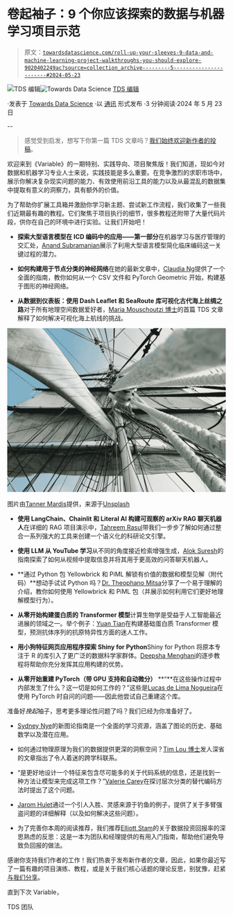 # 卷起袖子：9 个你应该探索的数据与机器学习项目示范

> 原文：[`towardsdatascience.com/roll-up-your-sleeves-9-data-and-machine-learning-project-walkthroughs-you-should-explore-9020402249ac?source=collection_archive---------5-----------------------#2024-05-23`](https://towardsdatascience.com/roll-up-your-sleeves-9-data-and-machine-learning-project-walkthroughs-you-should-explore-9020402249ac?source=collection_archive---------5-----------------------#2024-05-23)

[](https://towardsdatascience.medium.com/?source=post_page---byline--9020402249ac--------------------------------)![TDS 编辑](https://towardsdatascience.medium.com/?source=post_page---byline--9020402249ac--------------------------------)[](https://towardsdatascience.com/?source=post_page---byline--9020402249ac--------------------------------)![Towards Data Science](https://towardsdatascience.com/?source=post_page---byline--9020402249ac--------------------------------) [TDS 编辑](https://towardsdatascience.medium.com/?source=post_page---byline--9020402249ac--------------------------------)

·发表于 [Towards Data Science](https://towardsdatascience.com/?source=post_page---byline--9020402249ac--------------------------------) ·以 [通讯](https://towardsdatascience.medium.com/?source=post_page---byline--9020402249ac--------------------------------) 形式发布 ·3 分钟阅读·2024 年 5 月 23 日

--

> 感觉受到启发，想写下你第一篇 TDS 文章吗？[我们始终欢迎新作者的投稿](http://bit.ly/write-for-tds)。

欢迎来到《Variable》的一期特别、实践导向、项目聚焦版！我们知道，现如今对数据和机器学习专业人士来说，实践技能是多么重要。在竞争激烈的求职市场中，展示你解决复杂现实问题的能力、有效使用前沿工具的能力以及从最混乱的数据集中提取有意义的洞察力，具有额外的价值。

为了帮助你扩展工具箱并激励你学习新主题、尝试新工作流程，我们收集了一些我们近期最有趣的教程。它们聚焦于项目执行的细节，很多教程还附带了大量代码片段，供你在自己的环境中进行实验。让我们开始吧！

+   **探索大型语言模型在 ICD 编码中的应用——第一部分**在机器学习与医疗管理的交汇处，[Anand Subramanian](https://medium.com/u/c82db321a03f?source=post_page---user_mention--9020402249ac--------------------------------)展示了利用大型语言模型简化临床编码这一关键过程的潜力。

+   **如何构建用于节点分类的神经网络**在她的最新文章中，[Claudia Ng](https://medium.com/u/ba2da7b3b9c8?source=post_page---user_mention--9020402249ac--------------------------------)提供了一个全面的指南，教你如何从一个 CSV 文件和 PyTorch Geometric 开始，构建基于图形的神经网络。

+   **从数据到仪表板：使用 Dash Leaflet 和 SeaRoute 库可视化古代海上丝绸之路**对于所有地理空间数据爱好者，[Maria Mouschoutzi 博士](https://medium.com/u/dce3cb684eae?source=post_page---user_mention--9020402249ac--------------------------------)的首篇 TDS 文章解释了如何解决可视化海上航线的挑战。

![](img/ef9407f31b724bcbc21ffe897736a373.png)

图片由[Tanner Mardis](https://unsplash.com/@tannermardis?utm_source=medium&utm_medium=referral)提供，来源于[Unsplash](https://unsplash.com/?utm_source=medium&utm_medium=referral)

+   **使用 LangChain、Chainlit 和 Literal AI 构建可观察的 arXiv RAG 聊天机器人**在详细的 RAG 项目演示中，[Tahreem Rasul](https://medium.com/u/795f7e79f0ce?source=post_page---user_mention--9020402249ac--------------------------------)带我们一步步了解如何通过整合一系列强大的工具来创建一个语义化的科研论文引擎。

+   **使用 LLM 从 YouTube 学习**从不同的角度接近检索增强生成，[Alok Suresh](https://medium.com/u/99728f28234d?source=post_page---user_mention--9020402249ac--------------------------------)的指南探索了如何从视频中提取信息并将其用于更高效的问答聊天机器人。

+   **通过 Python 包 Yellowbrick 和 PiML 解锁有价值的数据和模型见解（附代码）**想动手试试 Python 吗？[Dr. Theophano Mitsa](https://medium.com/u/7709c007f0ca?source=post_page---user_mention--9020402249ac--------------------------------)分享了一个易于理解的介绍，教你如何使用 Yellowbrick 和 PiML 包（并展示如何利用它们更好地理解模型行为）。

+   **从零开始构建蛋白质的 Transformer 模型**计算生物学是受益于人工智能最近进展的领域之一。举个例子：[Yuan Tian](https://medium.com/u/98d39400f6fe?source=post_page---user_mention--9020402249ac--------------------------------)在构建基础蛋白质 Transformer 模型，预测抗体序列的抗原特异性方面的迷人工作。

+   **用小狗特征网页应用程序探索 Shiny for Python**Shiny for Python 将原本专注于 R 的库引入了更广泛的数据科学家群体。[Deepsha Menghani](https://medium.com/u/b0c00845bcfa?source=post_page---user_mention--9020402249ac--------------------------------)的逐步教程将帮助你充分发挥其应用构建的优势。

+   **从零开始重建 PyTorch（带 GPU 支持和自动微分）** **“**在这些操作过程中内部发生了什么？这一切是如何工作的？”这些是[Lucas de Lima Nogueira](https://medium.com/u/7149b141467c?source=post_page---user_mention--9020402249ac--------------------------------)在使用 PyTorch 时自问的问题——因此他尝试自己重建这个库。

准备好*挽起*袖子，思考更多理论性问题了吗？我们已经为你准备好了。

+   [Sydney Nye](https://medium.com/u/8a83f11e92c5?source=post_page---user_mention--9020402249ac--------------------------------)的新图论指南是一个全面的学习资源，涵盖了图论的历史、基础数学以及潜在应用。

+   如何通过物理原理为我们的数据提供更深的洞察空间？[Tim Lou 博士](https://medium.com/u/8d41b438feef?source=post_page---user_mention--9020402249ac--------------------------------)发人深省的文章指出了令人着迷的跨学科联系。

+   “是更好地设计一个特征来包含尽可能多的关于代码系统的信息，还是找到一种方法让模型来完成这项工作？”[Valerie Carey](https://medium.com/u/1a7c9171898f?source=post_page---user_mention--9020402249ac--------------------------------)在探讨层次分类的替代编码方法时提出了这个问题。

+   [Jarom Hulet](https://medium.com/u/88982a88b4e5?source=post_page---user_mention--9020402249ac--------------------------------)通过一个引人入胜、灵感来源于钓鱼的例子，提供了关于多臂强盗问题的详细解释（以及如何解决这些问题）。

+   为了完善你本周的阅读推荐，我们推荐[Elliott Stam](https://medium.com/u/d193f11526c9?source=post_page---user_mention--9020402249ac--------------------------------)的关于数据投资回报率的深思熟虑的反思：这是一本为团队和经理提供的有用入门指南，帮助他们避免导致负回报的做法。

感谢你支持我们作者的工作！我们热衷于发布新作者的文章，因此，如果你最近写了一篇有趣的项目演练、教程，或是关于我们核心话题的理论反思，别犹豫，赶紧[与我们分享](http://bit.ly/write-for-tds)。

直到下次 Variable，

TDS 团队
